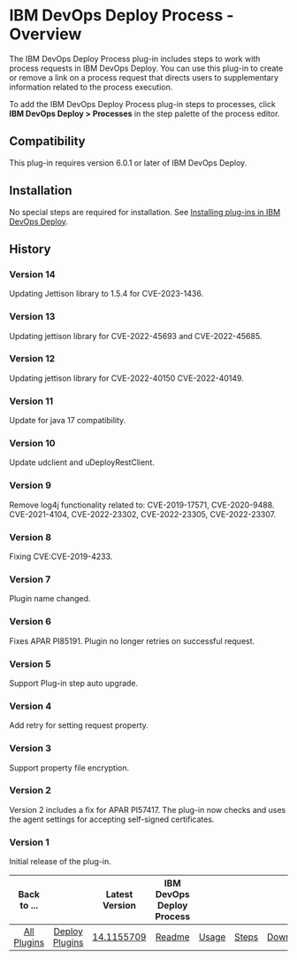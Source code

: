 
# IBM DevOps Deploy Process - Overview

The IBM DevOps Deploy Process plug-in includes steps to work with process requests in IBM DevOps Deploy. You can use this plug-in to create or remove a link on a process request that directs users to supplementary information related to the process execution.

To add the IBM DevOps Deploy Process plug-in steps to processes, click **IBM DevOps Deploy > Processes** in the step palette of the process editor.

## Compatibility

This plug-in requires version 6.0.1 or later of IBM DevOps Deploy.

## Installation

No special steps are required for installation. See [Installing plug-ins in IBM DevOps Deploy](https://community.ibm.com/community/user/wasdevops/blogs/laurel-dickson-bull1/2022/06/13/install-plugins "Installing plug-ins in IBM DevOps Deploy").

## History

### Version 14

Updating Jettison library to 1.5.4 for CVE-2023-1436.

### Version 13

Updating jettison library for CVE-2022-45693 and CVE-2022-45685.

### Version 12

Updating jettison library for CVE-2022-40150 CVE-2022-40149.

### Version 11

Update for java 17 compatibility.

### Version 10

Update udclient and uDeployRestClient.

### Version 9

Remove log4j functionality related to: CVE-2019-17571, CVE-2020-9488. CVE-2021-4104, CVE-2022-23302, CVE-2022-23305, CVE-2022-23307.

### Version 8

Fixing CVE:CVE-2019-4233.

### Version 7

Plugin name changed.

### Version 6

Fixes APAR PI85191. Plugin no longer retries on successful request.

### Version 5

Support Plug-in step auto upgrade.

### Version 4

Add retry for setting request property.

### Version 3

Support property file encryption.

### Version 2

Version 2 includes a fix for APAR PI57417. The plug-in now checks and uses the agent settings for accepting self-signed certificates.

### Version 1

Initial release of the plug-in.


|Back to ...||Latest Version|IBM DevOps Deploy Process ||||
| :---: | :---: | :---: | :---: | :---: | :---: | :---: |
|[All Plugins](../../index.md)|[Deploy Plugins](../README.md)|[14.1155709](https://raw.githubusercontent.com/UrbanCode/IBM-UCD-PLUGINS/main/files/uDeploy-Process/ucd-uDeploy-Process-14.1155709.zip)|[Readme](README.md)|[Usage](usage.md)|[Steps](steps.md)|[Downloads](downloads.md)|
